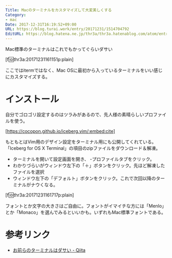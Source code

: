 ```yaml
---
Title: Macのターミナルをカスタマイズして大変美しくする
Category:
- mac
Date: 2017-12-31T16:19:52+09:00
URL: https://blog.turai.work/entry/20171231/1514704792
EditURL: https://blog.hatena.ne.jp/thr3a/thr3a.hatenablog.com/atom/entry/8599973812331752063
---
```


Mac標準のターミナルはこれでもかってぐらいダサい

[f:id:thr3a:20171231161151p:plain]

ここではitermではなく、Mac OSに最初から入っているターミナルをいい感じにカスタマイズする。

# インストール

自分でゴロゴリ設定するのはツラみがあるので、先人様の素晴らしいプロファイルを使う。

[https://cocopon.github.io/iceberg.vim/:embed:cite]

もともとはVim用のデザイン設定をターミナル用にも公開してくれている。「Iceberg for OS X Terminal」の項目のzipファイルをダウンロード＆解凍。

- ターミナルを開いて設定画面を開き、
-プロファイルタブをクリック。
- わかりづらいがウィンドウ左下の「＋」ボタンをクリック。先ほど解凍したファイルを選択
- ウィンドウ左下の「デフォルト」ボタンをクリック。これで次回以降のターミナルがナウくなる。

[f:id:thr3a:20171231161717p:plain]

フォントとか文字の大きさはご自由に。フォントがイマイチな方には「Menlo」とか「Monaco」を選んでみるといいかも。いずれもMac標準フォントである。

# 参考リンク

- [お前らのターミナルはダサい - Qiita](https://qiita.com/kinchiki/items/57e9391128d07819c321)
